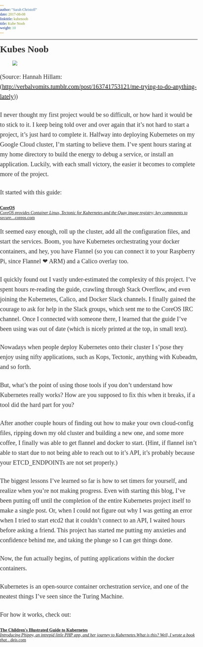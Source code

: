```yaml
---
author: "Sarah Christoff"
date: 2017-08-08
linktitle: kubenoob
title: Kube Noob
weight: 10
---
```


<html><head><meta http-equiv="Content-Type" content="text/html; charset=utf-8"><title>Kubes Noob</title><style>
      * {
        font-family: Georgia, Cambria, "Times New Roman", Times, serif;
      }
      html, body {
        margin: 0;
        padding: 0;
      }
      h1 {
        font-size: 50px;
        margin-bottom: 17px;
        color: #333;
      }
      h2 {
        font-size: 24px;
        line-height: 1.6;
        margin: 30px 0 0 0;
        margin-bottom: 18px;
        margin-top: 33px;
        color: #333;
      }
      h3 {
        font-size: 30px;
        margin: 10px 0 20px 0;
        color: #333;
      }
      header {
        width: 640px;
        margin: auto;
      }
      section {
        width: 640px;
        margin: auto;
      }
      section p {
        margin-bottom: 27px;
        font-size: 20px;
        line-height: 1.6;
        color: #333;
      }
      section img {
        max-width: 640px;
      }
      footer {
        padding: 0 20px;
        margin: 50px 0;
        text-align: center;
        font-size: 12px;
      }
      .aspectRatioPlaceholder {
        max-width: auto !important;
        max-height: auto !important;
      }
      .aspectRatioPlaceholder-fill {
        padding-bottom: 0 !important;
      }
      header,
      section[data-field=subtitle] {
        display: none;
      }
      </style></head><body><article class="h-entry">
<header>
<h1 class="p-name">Kubes Noob</h1>
</header>
<section data-field="body" class="e-content">
<section name="de86" class="section section--body section--first section--last"><div class="section-divider"><hr class="section-divider"></div><div class="section-content"><div class="section-inner sectionLayout--insetColumn"><h3 name="899e" id="899e" class="graf graf--h3 graf--leading graf--title">Kubes Noob</h3><figure name="73a5" id="73a5" class="graf graf--figure graf-after--h3"><div class="aspectRatioPlaceholder is-locked" style="max-width: 700px; max-height: 700px;"><div class="aspectRatioPlaceholder-fill" style="padding-bottom: 100%;"></div><img class="graf-image" data-image-id="0*JGZ0btGDrtRrh_z_.jpg" data-width="1080" data-height="1080" data-external-src="http://68.media.tumblr.com/e08c5a46f3b19c3b9c5b6dac365a249f/tumblr_ou3dsljOXP1qhwvdmo1_1280.jpg" src="https://cdn-images-1.medium.com/max/800/0*JGZ0btGDrtRrh_z_.jpg"></div></figure><p name="59d0" id="59d0" class="graf graf--p graf-after--figure">(Source: Hannah Hillam: (<a href="http://verbalvomits.tumblr.com/post/163741753121/me-trying-to-do-anything-lately" data-href="http://verbalvomits.tumblr.com/post/163741753121/me-trying-to-do-anything-lately" class="markup--anchor markup--p-anchor" rel="noopener" target="_blank">http://verbalvomits.tumblr.com/post/163741753121/me-trying-to-do-anything-lately</a>))</p><p name="1833" id="1833" class="graf graf--p graf-after--p">I never thought my first project would be so difficult, or how hard it would be to stick to it. I keep being told over and over again that it’s not hard to start a project, it’s just hard to complete it. Halfway into deploying Kubernetes on my Google Cloud cluster, I’m starting to believe them. I’ve spent hours staring at my home directory to build the energy to debug a service, or install an application. Luckily, with each small victory, the easier it becomes to complete more of the project.</p><p name="26a3" id="26a3" class="graf graf--p graf-after--p">It started with this guide:</p><div name="f3e2" id="f3e2" class="graf graf--mixtapeEmbed graf-after--p"><a href="https://coreos.com/kubernetes/docs/latest/getting-started.html" data-href="https://coreos.com/kubernetes/docs/latest/getting-started.html" class="markup--anchor markup--mixtapeEmbed-anchor" title="https://coreos.com/kubernetes/docs/latest/getting-started.html"><strong class="markup--strong markup--mixtapeEmbed-strong">CoreOS</strong><br><em class="markup--em markup--mixtapeEmbed-em">CoreOS provides Container Linux, Tectonic for Kubernetes and the Quay image registry; key components to secure…</em>coreos.com</a><a href="https://coreos.com/kubernetes/docs/latest/getting-started.html" class="js-mixtapeImage mixtapeImage u-ignoreBlock" data-media-id="0b813a25c41a53f6508c1a474f4f65da" data-thumbnail-img-id="0*BHw7_IwBOyicWRUg." style="background-image: url(https://cdn-images-1.medium.com/fit/c/160/160/0*BHw7_IwBOyicWRUg.);"></a></div><p name="2ab5" id="2ab5" class="graf graf--p graf-after--mixtapeEmbed">It seemed easy enough, roll up the cluster, add all the configuration files, and start the services. Boom, you have Kubernetes orchestrating your docker containers, and hey, you have Flannel (so you can connect it to your Raspberry Pi, since Flannel ❤ ARM) and a Calico overlay too.</p><p name="50fa" id="50fa" class="graf graf--p graf-after--p">I quickly found out I vastly under-estimated the complexity of this project. I’ve spent hours re-reading the guide, crawling through Stack Overflow, and even joining the Kubernetes, Calico, and Docker Slack channels. I finally gained the courage to ask for help in the Slack groups, which sent me to the CoreOS IRC channel. Once I connected with someone there, I learned that the guide I’ve been using was out of date (which is nicely printed at the top, in small text).</p><p name="738f" id="738f" class="graf graf--p graf-after--p">Nowadays when people deploy Kubernetes onto their cluster I s’pose they enjoy using nifty applications, such as Kops, Tectonic, anything with Kubeadm, and so forth.</p><p name="ff4c" id="ff4c" class="graf graf--p graf-after--p">But, what’s the point of using those tools if you don’t understand how Kubernetes really works? How are you supposed to fix this when it breaks, if a tool did the hard part for you?</p><p name="a827" id="a827" class="graf graf--p graf-after--p">After another couple hours of finding out how to make your own cloud-config files, ripping down my old cluster and building a new one, and some more coffee, I finally was able to get flannel and docker to start. (Hint, if flannel isn’t able to start due to not being able to reach out to it’s API, it’s probably because your ETCD_ENDPOINTs are not set properly.)</p><p name="a0ef" id="a0ef" class="graf graf--p graf-after--p">The biggest lessons I’ve learned so far is how to set timers for yourself, and realize when you’re not making progress. Even with starting this blog, I’ve been putting off until the completion of the entire Kubernetes project itself to make a single post. Or, when I could not figure out why I was getting an error when I tried to start etcd2 that it couldn’t connect to an API, I waited hours before asking a friend. This project has started me putting my anxieties and confidence behind me, and taking the plunge so I can get things done.</p><p name="9cd7" id="9cd7" class="graf graf--p graf-after--p">Now, the fun actually begins, of putting applications within the docker containers.</p><p name="692e" id="692e" class="graf graf--p graf-after--p">Kubernetes is an open-source container orchestration service, and one of the neatest things I’ve seen since the Turing Machine.</p><p name="7572" id="7572" class="graf graf--p graf-after--p">For how it works, check out:</p><div name="45fa" id="45fa" class="graf graf--mixtapeEmbed graf-after--p graf--trailing"><a href="https://deis.com/blog/2016/kubernetes-illustrated-guide/" data-href="https://deis.com/blog/2016/kubernetes-illustrated-guide/" class="markup--anchor markup--mixtapeEmbed-anchor" title="https://deis.com/blog/2016/kubernetes-illustrated-guide/"><strong class="markup--strong markup--mixtapeEmbed-strong">The Children&#39;s Illustrated Guide to Kubernetes</strong><br><em class="markup--em markup--mixtapeEmbed-em">Introducing Phippy, an intrepid little PHP app, and her journey to Kubernetes.What is this? Well, I wrote a book that…</em>deis.com</a><a href="https://deis.com/blog/2016/kubernetes-illustrated-guide/" class="js-mixtapeImage mixtapeImage u-ignoreBlock" data-media-id="ed4f23ffd04fad4233650a3ed9177c73" data-thumbnail-img-id="0*pgLdX2rer8JXXL-f." style="background-image: url(https://cdn-images-1.medium.com/fit/c/160/160/0*pgLdX2rer8JXXL-f.);"></a></div></div></div></section>
</section>
